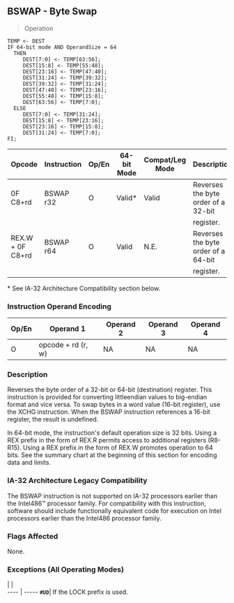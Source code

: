 ## BSWAP - Byte Swap

> Operation

``` slim
TEMP <- DEST
IF 64-bit mode AND OperandSize = 64
  THEN
     DEST[7:0] <- TEMP[63:56];
     DEST[15:8] <- TEMP[55:48];
     DEST[23:16] <- TEMP[47:40];
     DEST[31:24] <- TEMP[39:32];
     DEST[39:32] <- TEMP[31:24];
     DEST[47:40] <- TEMP[23:16];
     DEST[55:48] <- TEMP[15:8];
     DEST[63:56] <- TEMP[7:0];
  ELSE
     DEST[7:0] <- TEMP[31:24];
     DEST[15:8] <- TEMP[23:16];
     DEST[23:16] <- TEMP[15:8];
     DEST[31:24] <- TEMP[7:0];
FI;

```

 Opcode          | Instruction| Op/En| 64-bit Mode| Compat/Leg Mode| Description                        
 ---  | --- | --- | --- | --- | ---
 0F C8+rd        | BSWAP r32  | O    | Valid*     | Valid          | Reverses the byte order of a 32-bit
                 |            |      |            |                | register.                          
 REX.W + 0F C8+rd| BSWAP r64  | O    | Valid      | N.E.           | Reverses the byte order of a 64-bit
                 |            |      |            |                | register.                          
<aside class="notification">
* See IA-32 Architecture Compatibility section below.
</aside>


### Instruction Operand Encoding
 Op/En| Operand 1         | Operand 2| Operand 3| Operand 4
 ---  | --- | --- | --- | ---
 O    | opcode + rd (r, w)| NA       | NA       | NA       

### Description
Reverses the byte order of a 32-bit or 64-bit (destination) register. This instruction
is provided for converting littleendian values to big-endian format and vice
versa. To swap bytes in a word value (16-bit register), use the XCHG instruction.
When the BSWAP instruction references a 16-bit register, the result is undefined.

In 64-bit mode, the instruction's default operation size is 32 bits. Using a
REX prefix in the form of REX.R permits access to additional registers (R8-R15).
Using a REX prefix in the form of REX.W promotes operation to 64 bits. See the
summary chart at the beginning of this section for encoding data and limits.


### IA-32 Architecture Legacy Compatibility
The BSWAP instruction is not supported on IA-32 processors earlier than the
Intel486™ processor family. For compatibility with this instruction, software
should include functionally equivalent code for execution on Intel processors
earlier than the Intel486 processor family.



### Flags Affected
None.


### Exceptions (All Operating Modes)
   | |  
---- | -----
 **``#UD``**| If the LOCK prefix is used.
